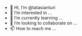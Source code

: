 - 👋 Hi, I’m @tatasianturi
- 👀 I’m interested in ...
- 🌱 I’m currently learning ...
- 💞️ I’m looking to collaborate on ...
- 📫 How to reach me ...

<!---
tatasianturi/tatasianturi is a ✨ special ✨ repository because its `README.md` (this file) appears on your GitHub profile.
You can click the Preview link to take a look at your changes.
--->
